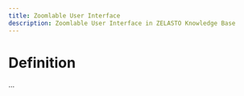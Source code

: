 ```yaml
---
title: Zoomlable User Interface
description: Zoomlable User Interface in ZELASTO Knowledge Base
---
```


# Definition
...
